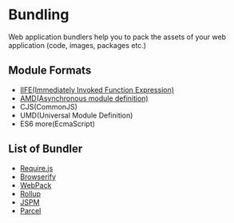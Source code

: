 # Bundling 
Web application bundlers help you to pack the assets of your web application (code, images, packages etc.)

## Module Formats 
* [IIFE(Immediately Invoked Function Expression)](https://developer.mozilla.org/en-US/docs/Glossary/IIFE)
* [AMD(Asynchronous module definition)](https://en.wikipedia.org/wiki/Asynchronous_module_definition)
* CJS(CommonJS)
* UMD(Universal Module Definition)
* ES6 more(EcmaScript)

## List of Bundler 

* [Require.js](https://requirejs.org/)
* [Browserify](http://browserify.org/)
* [WebPack](webpack.js.org)
* [Rollup](https://rollupjs.org/) 
* [JSPM](https://jspm.org/)
* [Parcel](https://parceljs.org/)


